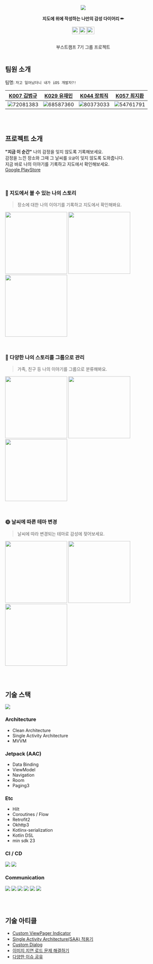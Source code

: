 <div align="center">
  <img src="https://user-images.githubusercontent.com/68587360/206980008-654a7bc6-1a29-4ffa-8f94-61a5b7248b72.png"><br><br>
  <b>지도에 위에 작성하는 나만의 감성 다이어리 ✏</b><br><br>
  <img src="docs/img/icon_white.png" width="24px"><img src="docs/img/icon_black.png" width="24px"><img src="docs/img/icon_mint.png" width="24px"><br><br>

  부스트캠프 7기 그룹 프로젝트<br><br>
</div>

## 팀원 소개
팀명: `자고 일어났더니 내가 iOS 개발자?!`

| [K007 김범규](https://github.com/BBongKim) |                                     [K029 유재민](https://github.com/jaemin-Yoo)                                      | [K044 장희직](https://github.com/jhg3410) | [K057 최지환](https://github.com/Choe-Ji-Hwan) |
|:-------------------------:|:------------------------------------------------------------------------------------------------------------------:|:------------------------------------:|:-------------------------------------------:|
|![72081383](https://user-images.githubusercontent.com/54761791/203878260-8e1af9b6-f936-41e4-aca9-60fb24a9c5df.jpg)| ![68587360](https://user-images.githubusercontent.com/54761791/203878259-eecfca4a-8a9d-4a51-b7d2-7f646015e0c9.jpg) |![80373033](https://avatars.githubusercontent.com/u/80373033?v=4) |![54761791](https://user-images.githubusercontent.com/54761791/203878258-d54d5d61-8e79-426a-a1f0-bed03f86b24b.jpg)                                    |

<br><br>

## 프로젝트 소개
**"지금 이 순간"** 나의 감정을 잊지 않도록 기록해보세요.  
감정을 느낀 장소와 그때 그 날씨를 `모글`이 잊지 않도록 도와줍니다.  
지금 바로 나의 이야기를 기록하고 지도에서 확인해보세요.  
[Google PlayStore](https://play.google.com/store/apps/details?id=com.wakeup.mogle)

<br>

### 📙 지도에서 볼 수 있는 나의 스토리
> 장소에 대한 나의 이야기를 기록하고 지도에서 확인해봐요.

<img src="docs/img/home_bright.jpg" width="200"> <img src="docs/img/bottom_sheet.jpg" width="200"> <img src="docs/img/save_moment.jpg" width="200">

<br>

### 🔖 다양한 나의 스토리를 그룹으로 관리
> 가족, 친구 등 나의 이야기를 그룹으로 분류해봐요.

<img src="docs/img/globe.jpg" width="200"> <img src="docs/img/detail_globe.jpg" width="200"> <img src="docs/img/add_moment_globe.jpg" width="200">

<br>

### 🌞 날씨에 따른 테마 변경  
> 날씨에 따라 변경되는 테마로 감성에 젖어보세요.

<img src="docs/img/home_night.jpg" width="200"> <img src="docs/img/moment_night.jpg" width="200"> <img src="docs/img/select_place.jpg" width="200">

<br><br>

## 기술 스택

<img src="docs/img/architecture.png">

### Architecture
- Clean Architecture
- Single Activity Architecture
- MVVM

### Jetpack (AAC)
- Data Binding
- ViewModel
- Navigation
- Room
- Paging3 

### Etc
- Hilt 
- Coroutines / Flow
- Retrofit2
- Okhttp3
- Kotlinx-serialization
- Kotlin DSL
- min sdk 23

### CI / CD

![](https://img.shields.io/badge/-Github_Actions-%23181717?style=flat-square&logo=Github&logoColor=white)
![](https://img.shields.io/badge/-Firebase_App_Distribution-%23F05032?style=flat-square&logo=FireBase&logoColor=white)

### Communication
![](https://img.shields.io/badge/-Git-%23F05032?style=flat-square&logo=git&logoColor=white) ![](https://img.shields.io/badge/-Github-%23181717?style=flat-square&logo=Github&logoColor=white) ![](https://img.shields.io/badge/-Notion-%23000000?style=flat-square&logo=notion&logoColor=white) ![](https://img.shields.io/badge/-Slack-%234A154B?style=flat-square&logo=slack&logoColor=white) ![](https://img.shields.io/badge/-Zoom-%232D8CFF?style=flat-square&logo=zoom&logoColor=white) ![](https://img.shields.io/badge/-Figma-%23F24E1E?style=flat-square&logo=figma&logoColor=white)

<br><br>

## 기술 아티클

- [Custom ViewPager Indicator](https://boostcamp-wm.notion.site/Custom-ViewPager-Indicator-ed2572f42c574908a852254584c00298)  
- [Single Activity Architecture(SAA) 적용기](https://boostcamp-wm.notion.site/Single-Activity-Architecture-SAA-14bf6d886fe04339b7b5ad27cd54d42e)  
- [Custom Dialog](https://boostcamp-wm.notion.site/Custom-Dialog-61fb91ad2a784f3da2b7f7b0f8bd4f96)  
- [이미지 지연 로드 문제 해결하기](https://boostcamp-wm.notion.site/baec3a54a8124361bc085fb511986255)  
- [다양한 이슈 공유](https://scientific-petunia-d2d.notion.site/126b704f0d5c423c98fdd245ba9a2ec8?v=c2f8ffeb7c884812ad7f62ef8f7f8871)
